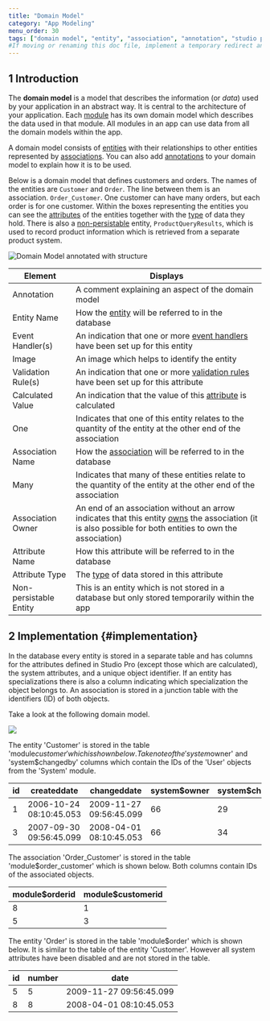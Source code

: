 ```yaml
---
title: "Domain Model"
category: "App Modeling"
menu_order: 30
tags: ["domain model", "entity", "association", "annotation", "studio pro"]
#If moving or renaming this doc file, implement a temporary redirect and let the respective team know they should update the URL in the product. See Mapping to Products for more details.
---
```


## 1 Introduction

The **domain model** is a model that describes the information (or *data*) used by your application in an abstract way. It is central to the architecture of your application. Each [module](modules) has its own domain model which describes the data used in that module. All modules in an app can use data from all the domain models within the app.

A domain model consists of [entities](entities) with their relationships to other entities represented by [associations](associations). You can also add [annotations](annotations) to your domain model to explain how it is to be used.

Below is a domain model that defines customers and orders. The names of the entities are `Customer` and `Order`. The line between them is an association. `Order_Customer`. One customer can have many orders, but each order is for one customer. Within the boxes representing the entities you can see the [attributes](attributes) of the entities together with the [type](attributes#type) of data they hold. There is also a [non-persistable](persistability) entity, `ProductQueryResults`, which is used to record product information which is retrieved from a separate product system.

![Domain Model annotated with structure](attachments/domain-model/annotated-domain-model.png)

| Element | Displays |
| --- | --- |
| Annotation | A comment explaining an aspect of the domain model |
| Entity Name | How the [entity](entities) will be referred to in the database |
| Event Handler(s) | An indication that one or more [event handlers](event-handlers) have been set up for this entity |
| Image | An image which helps to identify the entity |
| Validation Rule(s) | An indication that one or more [validation rules](validation-rules) have been set up for this attribute |
| Calculated Value | An indication that the value of this [attribute](attributes) is calculated |
| One | Indicates that one of this entity relates to the quantity of the entity at the other end of the association |
| Association Name | How the [association](associations) will be referred to in the database |
| Many | Indicates that many of these entities relate to the quantity of the entity at the other end of the association |
| Association Owner | An end of an association without an arrow indicates that this entity [owns](associations#ownership) the association (it is also possible for both entities to own the association) |
| Attribute Name | How this attribute will be referred to in the database |
| Attribute Type | The [type](attributes#type) of data stored in this attribute |
| Non-persistable Entity | This is an entity which is not stored in a database but only stored temporarily within the app |

## 2 Implementation {#implementation}

In the database every entity is stored in a separate table and has columns for the attributes defined in Studio Pro (except those which are calculated), the system attributes, and a unique object identifier. If an entity has specializations there is also a column indicating which specialization the object belongs to. An association is stored in a junction table with the identifiers (ID) of both objects.

Take a look at the following domain model.

![](attachments/domain-model/customer-order.png)

The entity 'Customer' is stored in the table 'module$customer' which is shown below. Take note of the 'system$owner' and 'system$changedby' columns which contain the IDs of the 'User' objects from the 'System' module.

| id | createddate | changeddate | system$owner | system$changedby | fullname |
| --- | --- | --- | --- | --- | --- |
| 1 | 2006-10-24 08:10:45.053 | 2009-11-27 09:56:45.099 | 66 | 29 | Steve Jobs |
| 3 | 2007-09-30 09:56:45.099 | 2008-04-01 08:10:45.053 | 66 | 34 | Bill Gates |

The association 'Order_Customer' is stored in the table 'module$order_customer' which is shown below. Both columns contain IDs of the associated objects.

| module$orderid | module$customerid |
| --- | --- |
| 8 | 1 |
| 5 | 3 |

The entity 'Order' is stored in the table 'module$order' which is shown below. It is similar to the table of the entity 'Customer'. However all system attributes have been disabled and are not stored in the table.

| id | number | date |
| --- | --- | --- |
| 5 | 5 | 2009-11-27 09:56:45.099 |
| 8 | 8 | 2008-04-01 08:10:45.053 |
